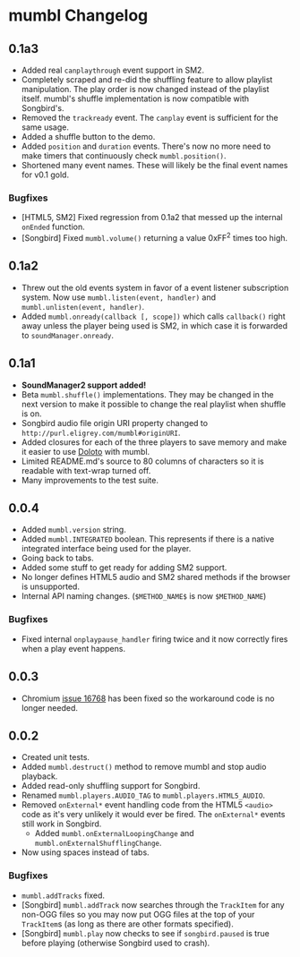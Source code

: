 mumbl Changelog
===============

0.1a3
-----

 * Added real `canplaythrough` event support in SM2.
 * Completely scraped and re-did the shuffling feature to allow playlist manipulation.
   The play order is now changed instead of the playlist itself. mumbl's shuffle
   implementation is now compatible with Songbird's.
 * Removed the `trackready` event. The `canplay` event is sufficient for the same usage.
 * Added a shuffle button to the demo.
 * Added `position` and `duration` events. There's now no more need to make timers
   that continuously check `mumbl.position()`.
 * Shortened many event names. These will likely be the final event names for v0.1 gold.

### Bugfixes

 * \[HTML5, SM2\] Fixed regression from 0.1a2 that messed up the internal `onEnded`
   function.
 * \[Songbird\] Fixed `mumbl.volume()` returning a value 0xFF<sup>2</sup> times too high.

0.1a2
-----

 * Threw out the old events system in favor of a event listener subscription system.
   Now use `mumbl.listen(event, handler)` and `mumbl.unlisten(event, handler)`.
 * Added `mumbl.onready(callback [, scope])` which calls `callback()` right away
   unless the player being used is SM2, in which case it is forwarded to
   `soundManager.onready`.

0.1a1
-----

 * **SoundManager2 support added!**
 * Beta `mumbl.shuffle()` implementations. They may be changed in the next version to
   make it possible to change the real playlist when shuffle is on.
 * Songbird audio file origin URI property changed to
   `http://purl.eligrey.com/mumbl#originURI`.
 * Added closures for each of the three players to save memory and make it easier to
   use [Doloto](http://msdn.microsoft.com/en-us/devlabs/ee423534.aspx) with mumbl.
 * Limited README.md's source to 80 columns of characters so it is readable with
   text-wrap turned off.
 * Many improvements to the test suite.


0.0.4
-----

 * Added `mumbl.version` string.
 * Added `mumbl.INTEGRATED` boolean. This represents if there is a native integrated
   interface being used for the player.
 * Going back to tabs.
 * Added some stuff to get ready for adding SM2 support.
 * No longer defines HTML5 audio and SM2 shared methods if the browser is
   unsupported.
 * Internal API naming changes. (`$METHOD_NAME$` is now `$METHOD_NAME`)

### Bugfixes

 * Fixed internal `onplaypause_handler` firing twice and it now correctly fires when a
   play event happens.


0.0.3
-----

 * Chromium [issue 16768](http://code.google.com/p/chromium/issues/detail?id=16768) has
   been fixed so the workaround code is no longer needed.


0.0.2
-----

 * Created unit tests.
 * Added `mumbl.destruct()` method to remove mumbl and stop audio playback.
 * Added read-only shuffling support for Songbird.
 * Renamed `mumbl.players.AUDIO_TAG` to `mumbl.players.HTML5_AUDIO`.
 * Removed `onExternal*` event handling code from the HTML5 `<audio>` code as it's
   very unlikely it would ever be fired. The `onExternal*` events still work in Songbird.
   * Added `mumbl.onExternalLoopingChange` and `mumbl.onExternalShufflingChange`.
 * Now using spaces instead of tabs.

### Bugfixes
 * `mumbl.addTracks` fixed.
 * \[Songbird\] `mumbl.addTrack` now searches through the `TrackItem` for any non-OGG files
   so you may now put OGG files at the top of your `TrackItem`s (as long as there are
   other formats specified).
 * \[Songbird\] `mumbl.play` now checks to see if `songbird.paused` is true before playing
   (otherwise Songbird used to crash).

